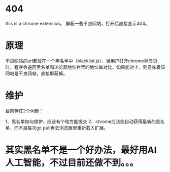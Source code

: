 # 404

this is a chrome extension。
屏蔽一些不良网站，打开后直接显示404。

# 原理

不良网站的url都放在一个黑名单中（blacklist.js），当用户打开chrome标签页时，程序会遍历黑名单和浏览器地址栏里的地址做对比，如果能对上，则意味着该网站是不良网站，直接屏蔽掉。

# 维护

目前存在2个问题：

1、黑名单如何维护，应该有个地方能提交
2、chrome应该能自动获得最新的黑名单，而不是每次git pull再去浏览器里重新载入扩展。

# 其实黑名单不是一个好办法，最好用AI人工智能，不过目前还做不到。。。
